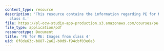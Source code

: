 ```yaml
---
content_type: resource
description: 'This resource contains the information regarding PE for ME: Images from
  class 4.'
file: https://ol-ocw-studio-app-production.s3.amazonaws.com/courses/pe-920-pe-for-me-spring-2005/6f8de63cb8872a62b0d9f94cbf03e6a3_MITPE_920S05_4.pdf
file_type: application/pdf
resourcetype: Document
title: 'PE for ME: Images from class 4'
uid: 6f8de63c-b887-2a62-b0d9-f94cbf03e6a3
---
```

